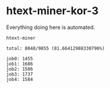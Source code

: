 # htext-miner-kor-3

Everything doing here is automated.

```
htext-miner

total: 8048/9855 (81.66412988330796%)

job0: 1455
job1: 1686
job2: 1586
job3: 1737
job4: 1584
```